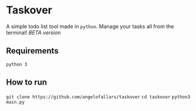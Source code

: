 # Taskover

A simple todo list tool made in `python`. Manage your tasks all from the terminal! _BETA version_

## Requirements

`python 3`

## How to run

`git clone https://github.com/angelofallars/taskover`
`cd taskover`
`python3 main.py`
